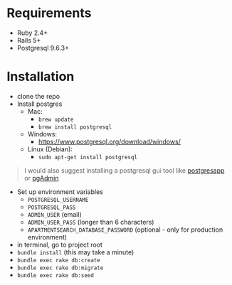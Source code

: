 # Requirements
- Ruby 2.4+
- Rails 5+
- Postgresql 9.6.3+

# Installation
- clone the repo
- Install postgres
    - Mac:
        - ```brew update```
        - ```brew install postgresql```
    - Windows:
        - https://www.postgresql.org/download/windows/
    - Linux (Debian):
        - ```sudo apt-get install postgresql```
> I would also suggest installing a postgresql gui tool like [postgresapp](https://postgresapp.com/documentation/gui-tools.html) or [pgAdmin](https://www.pgadmin.org/)
- Set up environment variables
    - ```POSTGRESQL_USERNAME```
    - ```POSTGRESQL_PASS```
    - ```ADMIN_USER``` (email)
    - ```ADMIN_USER_PASS``` (longer than 6 characters)
    - ```APARTMENTSEARCH_DATABASE_PASSWORD``` (optional - only for production environment)
- in terminal, go to project root
- ```bundle install``` (this may take a minute)
- ```bundle exec rake db:create```
- ```bundle exec rake db:migrate```
- ```bundle exec rake db:seed```
 
